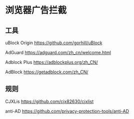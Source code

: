 # 浏览器广告拦截

## 工具

uBlock Origin https://github.com/gorhill/uBlock

AdGuard https://adguard.com/zh_cn/welcome.html
  
Adblock Plus https://adblockplus.org/zh_CN/
  
AdBlock https://getadblock.com/zh_CN/

## 规则

CJXLis https://github.com/cjx82630/cjxlist

anti-AD https://github.com/privacy-protection-tools/anti-AD
